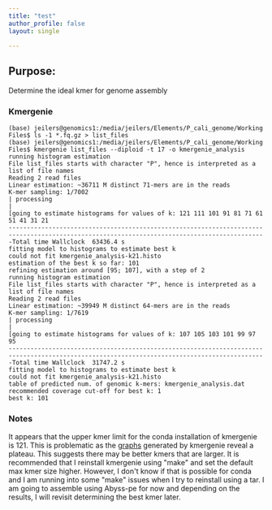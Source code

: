 ```yaml
---
title: "test"
author_profile: false
layout: single

---
```


## Purpose: 
Determine the ideal kmer for genome assembly

### Kmergenie
```
(base) jeilers@genomics1:/media/jeilers/Elements/P_cali_genome/Working Files$ ls -1 *.fq.gz > list_files
(base) jeilers@genomics1:/media/jeilers/Elements/P_cali_genome/Working Files$ kmergenie list_files --diploid -t 17 -o kmergenie_analysis
running histogram estimation
File list_files starts with character "P", hence is interpreted as a list of file names
Reading 2 read files
Linear estimation: ~36711 M distinct 71-mers are in the reads
K-mer sampling: 1/7002
| processing                                                                                         |
[going to estimate histograms for values of k: 121 111 101 91 81 71 61 51 41 31 21 
---------------------------------------------------------------------------------------------------------------------------------------------Total time Wallclock  63436.4 s
fitting model to histograms to estimate best k
could not fit kmergenie_analysis-k21.histo
estimation of the best k so far: 101
refining estimation around [95; 107], with a step of 2
running histogram estimation
File list_files starts with character "P", hence is interpreted as a list of file names
Reading 2 read files
Linear estimation: ~39949 M distinct 64-mers are in the reads
K-mer sampling: 1/7619
| processing                                                                                         |
[going to estimate histograms for values of k: 107 105 103 101 99 97 95 
---------------------------------------------------------------------------------------------------------------------------------------------Total time Wallclock  31747.2 s
fitting model to histograms to estimate best k
could not fit kmergenie_analysis-k21.histo
table of predicted num. of genomic k-mers: kmergenie_analysis.dat
recommended coverage cut-off for best k: 1
best k: 101
```

### Notes
It appears that the upper kmer limit for the conda installation of kmergenie is 121. This is problematic as the [graphs](/kmergenie-analysis-101/) generated by kmergenie reveal a plateau. This suggests there may be better kmers that are larger. It is recommended that I reinstall kmergenie using "make" and set the default max kmer size higher. However, I don't know if that is possible for conda and I am running into some "make" issues when I try to reinstall using a tar. I am going to assemble using Abyss-pe for now and depending on the results, I will revisit determining the best kmer later. 


